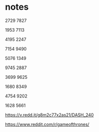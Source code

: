 # notes

2729 7827

1953 7113

4195 2247

7154 9490

5076 1349

9745 2887

3699 9625

1680 8349

4754 9202

1628 5661


https://v.redd.it/g8m2c77x2as21/DASH_240

https://www.reddit.com/r/gameofthrones/
